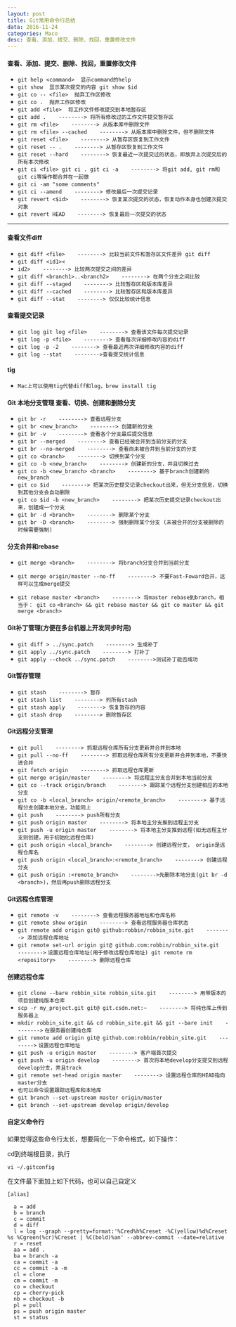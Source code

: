 ```yaml
---
layout: post
title: Git常用命令行总结
data: 2016-11-24
categories: Maco
desc: 查看、添加、提交、删除、找回，重置修改文件
---
```




#### 查看、添加、提交、删除、找回，重置修改文件

 - `git help <command>  显示command的help`
 - `git show  显示某次提交的内容 git show $id`
 - `git co -- <file>  抛弃工作区修改`
 - `git co .  抛弃工作区修改`
 - `git add <file>  将工作文件修改提交到本地暂存区`
 - `git add .    --------> 将所有修改过的工作文件提交暂存区`
 - `git rm <file>    --------> 从版本库中删除文件`
 - `git rm <file> --cached    --------> 从版本库中删除文件，但不删除文件`
 - `git reset <file>    --------> 从暂存区恢复到工作文件`
 - `git reset -- .    --------> 从暂存区恢复到工作文件`
 - `git reset --hard    --------> 恢复最近一次提交过的状态，即放弃上次提交后的所有本次修改`
 - `git ci <file> git ci . git ci -a    --------> 将git add, git rm和git ci等操作都合并在一起做`
 - `git ci -am "some comments"`
 - `git ci --amend    --------> 修改最后一次提交记录`
 - `git revert <$id>    --------> 恢复某次提交的状态，恢复动作本身也创建次提交对象`
 - `git revert HEAD    --------> 恢复最后一次提交的状态`

-------------------



####  查看文件diff

 - `git diff <file>    --------> 比较当前文件和暂存区文件差异 git diff`
 - `git diff <id1><`
 - `id2>    --------> 比较两次提交之间的差异`
 - `git diff <branch1>..<branch2>    --------> 在两个分支之间比较`
 - `git diff --staged    --------> 比较暂存区和版本库差异`
 - `git diff --cached    --------> 比较暂存区和版本库差异`
 - `git diff --stat    --------> 仅仅比较统计信息`

#### 查看提交记录

 - `git log git log <file>    --------> 查看该文件每次提交记录`
 - `git log -p <file>    --------> 查看每次详细修改内容的diff`
 - `git log -p -2    --------> 查看最近两次详细修改内容的diff`
 - `git log --stat    -------->查看提交统计信息`
#### tig

 - `Mac上可以使用tig代替diff和log，brew install tig`

#### Git 本地分支管理 查看、切换、创建和删除分支

 - `git br -r    --------> 查看远程分支`
 - `git br <new_branch>    --------> 创建新的分支`
 - `git br -v    --------> 查看各个分支最后提交信息`
 - `git br --merged    --------> 查看已经被合并到当前分支的分支`
 - `git br --no-merged    --------> 查看尚未被合并到当前分支的分支`
 - `git co <branch>    --------> 切换到某个分支`
 - `git co -b <new_branch>    --------> 创建新的分支，并且切换过去`
 - `git co -b <new_branch> <branch>    --------> 基于branch创建新的new_branch`
 - `git co $id    --------> 把某次历史提交记录checkout出来，但无分支信息，切换到其他分支会自动删除`
 - `git co $id -b <new_branch>    --------> 把某次历史提交记录checkout出来，创建成一个分支`
 - `git br -d <branch>    --------> 删除某个分支`
 - `git br -D <branch>    --------> 强制删除某个分支 (未被合并的分支被删除的时候需要强制)`

#### 分支合并和rebase

 - `git merge <branch>    --------> 将branch分支合并到当前分支`

 - `git merge origin/master --no-ff    --------> 不要Fast-Foward合并，这样可以生成merge提交`

 - `git rebase master <branch>    --------> 将master rebase到branch，相当于： git co`
   `<branch> && git rebase master && git co master && git merge <branch>`
#### Git补丁管理(方便在多台机器上开发同步时用)

 - `git diff > ../sync.patch    --------> 生成补丁`
 - `git apply ../sync.patch    --------> 打补丁`
 - `git apply --check ../sync.patch    -------->测试补丁能否成功`

#### Git暂存管理

 - `git stash    --------> 暂存`
 - `git stash list    --------> 列所有stash`
 - `git stash apply    --------> 恢复暂存的内容`
 - `git stash drop    --------> 删除暂存区`


#### Git远程分支管理

 - `git pull    --------> 抓取远程仓库所有分支更新并合并到本地`
 - `git pull --no-ff    --------> 抓取远程仓库所有分支更新并合并到本地，不要快进合并`
 - `git fetch origin    --------> 抓取远程仓库更新`
 - `git merge origin/master    --------> 将远程主分支合并到本地当前分支`
 - `git co --track origin/branch    --------> 跟踪某个远程分支创建相应的本地分支`
 - `git co -b <local_branch> origin/<remote_branch>    --------> 基于远程分支创建本地分支，功能同上`
 - `git push    --------> push所有分支`
 - `git push origin master    --------> 将本地主分支推到远程主分支`
 - `git push -u origin master    --------> 将本地主分支推到远程(如无远程主分支则创建，用于初始化远程仓库)`
 - `git push origin <local_branch>    --------> 创建远程分支， origin是远程仓库名`
 - `git push origin <local_branch>:<remote_branch>    --------> 创建远程分支`
 - `git push origin :<remote_branch>    -------->先删除本地分支(git br -d`
   `<branch>)，然后再push删除远程分支`


#### Git远程仓库管理

 - `git remote -v    --------> 查看远程服务器地址和仓库名称`
 - `git remote show origin    --------> 查看远程服务器仓库状态`
 - `git remote add origin git@ github:robbin/robbin_site.git    --------> 添加远程仓库地址`
 - `git remote set-url origin git@ github.com:robbin/robbin_site.git    -------->`
   `设置远程仓库地址(用于修改远程仓库地址) git remote rm <repository>    --------> 删除远程仓库`

#### 创建远程仓库

 - `git clone --bare robbin_site robbin_site.git    --------> 用带版本的项目创建纯版本仓库`
 - `scp -r my_project.git git@ git.csdn.net:~    --------> 将纯仓库上传到服务器上`
 - `mkdir robbin_site.git && cd robbin_site.git && git --bare init    -------->`
   `在服务器创建纯仓库`
 - `git remote add origin git@ github.com:robbin/robbin_site.git    -------->`
   `设置远程仓库地址`
 - `git push -u origin master    --------> 客户端首次提交`
 - `git push -u origin develop    --------> 首次将本地develop分支提交到远程develop分支，并且track`
 - `git remote set-head origin master    --------> 设置远程仓库的HEAD指向master分支`
 - `也可以命令设置跟踪远程库和本地库`
 - `git branch --set-upstream master origin/master`
 - `git branch --set-upstream develop origin/develop`

#### 自定义命令行

如果觉得这些命令行太长，想要简化一下命令格式，如下操作：

cd到终端根目录，执行

```
vi ~/.gitconfig
```

在文件最下面加上如下代码，也可以自己自定义

```
[alias]

  a = add
  b = branch
  c = commit
  d = diff
  l = log --graph --pretty=format:'%Cred%h%Creset -%C(yellow)%d%Creset %s %Cgreen(%cr)%Creset | %C(bold)%an' --abbrev-commit --date=relative
  r = reset
  aa = add .
  ba = branch -a
  ca = commit -a
  cc = commit -a -m
  cl = clone
  cm = commit -m
  co = checkout
  cp = cherry-pick
  nb = checkout -b
  pl = pull
  ps = push origin master
  st = status
```

